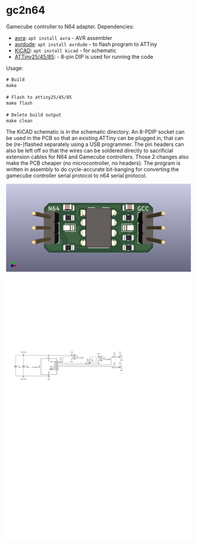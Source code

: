 # gc2n64
Gamecube controller to N64 adapter. Dependencies:

 * [avra](https://github.com/Ro5bert/avra): `apt install avra` - AVR assembler
 * [avrdude](https://github.com/avrdudes/avrdude): `apt install avrdude` - to flash program to ATTiny
 * [KiCAD](https://www.kicad.org/): `apt install kicad` - for schematic
 * [ATTiny25/45/85](https://www.microchip.com/en-us/product/attiny25): - 8-pin DIP is used for running the code

Usage:

```
# Build
make

# Flash to attiny25/45/85
make flash

# Delete build output
make clean
```

The KiCAD schematic is in the schematic directory. An 8-PDIP socket can be used in the PCB so that an existing ATTiny can be plugged in, that can be (re-)flashed separately using a USB programmer. The pin headers can also be left off so that the wires can be soldered directly to sacrificial extension cables for N64 and Gamecube controllers. Those 2 changes also make the PCB cheaper (no microcontroller, no headers). The program is written in assembly to do cycle-accurate bit-banging for converting the gamecube controller serial protocol to n64 serial protocol.

![pcb](pcb.png)

![schematic](schematic.svg)
